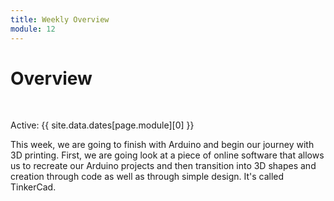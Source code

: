 ```yaml
---
title: Weekly Overview
module: 12
---
```


# Overview


<br />


Active: {{ site.data.dates[page.module][0] }}

<!--<iframe width="560" height="315" src="https://www.youtube.com/embed/7MeuHO_Zz44" frameborder="0" allow="accelerometer; autoplay; encrypted-media; gyroscope; picture-in-picture" allowfullscreen></iframe>-->

This week, we are going to finish with Arduino and begin our journey with 3D printing.  First, we are going look at a piece of online software that allows us to recreate our Arduino projects and then transition into 3D shapes and creation through code as well as through simple design. It's called TinkerCad.